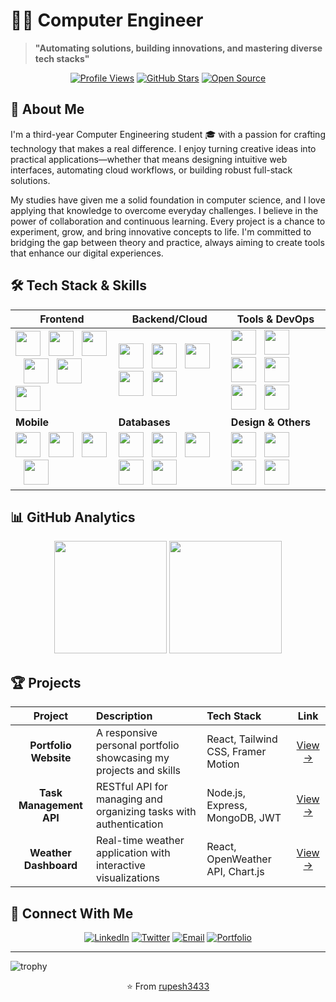# 👨‍💻 Computer Engineer

> **"Automating solutions, building innovations, and mastering diverse tech stacks"**

<div align="center">
  
[![Profile Views](https://komarev.com/ghpvc/?username=rupesh3433&style=flat-square&color=7B1FA2&label=PROFILE+VIEWS)](https://github.com/rupesh3433)
[![GitHub Stars](https://img.shields.io/github/stars/rupesh3433?style=flat-square&color=7B1FA2)](https://github.com/rupesh3433)
[![Open Source](https://img.shields.io/badge/OPEN%20SOURCE-❤-7B1FA2?style=flat-square)](https://github.com/rupesh3433)
  
</div>

## 🚀 About Me

I'm a third-year Computer Engineering student 🎓 with a passion for crafting technology that makes a real difference. I enjoy turning creative ideas into practical applications—whether that means designing intuitive web interfaces, automating cloud workflows, or building robust full-stack solutions.

My studies have given me a solid foundation in computer science, and I love applying that knowledge to overcome everyday challenges. I believe in the power of collaboration and continuous learning. Every project is a chance to experiment, grow, and bring innovative concepts to life. I'm committed to bridging the gap between theory and practice, always aiming to create tools that enhance our digital experiences.

## 🛠️ Tech Stack & Skills

<div align="center">
  
| **Frontend** | **Backend/Cloud** | **Tools & DevOps** |
|--------------|-------------------|------------------|
| <img src="https://cdn.jsdelivr.net/gh/devicons/devicon/icons/react/react-original.svg" width="40" height="40"/>&nbsp;&nbsp;&nbsp;<img src="https://cdn.jsdelivr.net/gh/devicons/devicon/icons/html5/html5-original.svg" width="40" height="40"/>&nbsp;&nbsp;&nbsp;<img src="https://cdn.jsdelivr.net/gh/devicons/devicon/icons/css3/css3-original.svg" width="40" height="40"/>&nbsp;&nbsp;&nbsp;<img src="https://cdn.jsdelivr.net/gh/devicons/devicon/icons/flutter/flutter-original.svg" width="40" height="40"/>&nbsp;&nbsp;&nbsp;<img src="https://cdn.jsdelivr.net/gh/devicons/devicon/icons/javascript/javascript-original.svg" width="40" height="40"/>&nbsp;&nbsp;&nbsp;<img src="https://cdn.jsdelivr.net/gh/devicons/devicon/icons/typescript/typescript-original.svg" width="40" height="40"/> | <img src="https://cdn.jsdelivr.net/gh/devicons/devicon/icons/nodejs/nodejs-original.svg" width="40" height="40"/>&nbsp;&nbsp;&nbsp;<img src="https://cdn.jsdelivr.net/gh/devicons/devicon/icons/python/python-original.svg" width="40" height="40"/>&nbsp;&nbsp;&nbsp;<img src="https://cdn.jsdelivr.net/gh/devicons/devicon/icons/azure/azure-original.svg" width="40" height="40"/>&nbsp;&nbsp;&nbsp;<img src="https://cdn.jsdelivr.net/gh/devicons/devicon/icons/java/java-original.svg" width="40" height="40"/>&nbsp;&nbsp;&nbsp;<img src="https://cdn.jsdelivr.net/gh/devicons/devicon/icons/django/django-plain.svg" width="40" height="40"/> | <img src="https://cdn.jsdelivr.net/gh/devicons/devicon/icons/docker/docker-original.svg" width="40" height="40"/>&nbsp;&nbsp;&nbsp;<img src="https://cdn.jsdelivr.net/gh/devicons/devicon/icons/kubernetes/kubernetes-plain.svg" width="40" height="40"/>&nbsp;&nbsp;&nbsp;<img src="https://cdn.jsdelivr.net/gh/devicons/devicon/icons/git/git-original.svg" width="40" height="40"/>&nbsp;&nbsp;&nbsp;<img src="https://cdn.jsdelivr.net/gh/devicons/devicon/icons/terraform/terraform-original.svg" width="40" height="40"/>&nbsp;&nbsp;&nbsp;<img src="https://cdn.jsdelivr.net/gh/devicons/devicon/icons/jenkins/jenkins-original.svg" width="40" height="40"/>&nbsp;&nbsp;&nbsp;<img src="https://cdn.jsdelivr.net/gh/devicons/devicon/icons/gitlab/gitlab-original.svg" width="40" height="40"/> |
| **Mobile** | **Databases** | **Design & Others** |
| <img src="https://cdn.jsdelivr.net/gh/devicons/devicon/icons/android/android-original.svg" width="40" height="40"/>&nbsp;&nbsp;&nbsp;<img src="https://cdn.jsdelivr.net/gh/devicons/devicon/icons/swift/swift-original.svg" width="40" height="40"/>&nbsp;&nbsp;&nbsp;<img src="https://cdn.jsdelivr.net/gh/devicons/devicon/icons/dart/dart-original.svg" width="40" height="40"/>&nbsp;&nbsp;&nbsp;<img src="https://cdn.jsdelivr.net/gh/devicons/devicon/icons/kotlin/kotlin-original.svg" width="40" height="40"/> | <img src="https://cdn.jsdelivr.net/gh/devicons/devicon/icons/mongodb/mongodb-original.svg" width="40" height="40"/>&nbsp;&nbsp;&nbsp;<img src="https://cdn.jsdelivr.net/gh/devicons/devicon/icons/mysql/mysql-original.svg" width="40" height="40"/>&nbsp;&nbsp;&nbsp;<img src="https://cdn.jsdelivr.net/gh/devicons/devicon/icons/postgresql/postgresql-original.svg" width="40" height="40"/>&nbsp;&nbsp;&nbsp;<img src="https://cdn.jsdelivr.net/gh/devicons/devicon/icons/redis/redis-original.svg" width="40" height="40"/>&nbsp;&nbsp;&nbsp;<img src="https://cdn.jsdelivr.net/gh/devicons/devicon/icons/firebase/firebase-plain.svg" width="40" height="40"/> | <img src="https://cdn.jsdelivr.net/gh/devicons/devicon/icons/figma/figma-original.svg" width="40" height="40"/>&nbsp;&nbsp;&nbsp;<img src="https://cdn.jsdelivr.net/gh/devicons/devicon/icons/sass/sass-original.svg" width="40" height="40"/>&nbsp;&nbsp;&nbsp;<img src="https://cdn.jsdelivr.net/gh/devicons/devicon/icons/vscode/vscode-original.svg" width="40" height="40"/>&nbsp;&nbsp;&nbsp;<img src="https://cdn.jsdelivr.net/gh/devicons/devicon/icons/graphql/graphql-plain.svg" width="40" height="40"/> |

</div>

## 📊 GitHub Analytics

<div align="center">
  <img height="180em" src="https://github-readme-stats.vercel.app/api?username=rupesh3433&show_icons=true&theme=material-palenight&include_all_commits=true&count_private=true"/>
  <img height="180em" src="https://github-readme-stats.vercel.app/api/top-langs/?username=rupesh3433&layout=compact&langs_count=8&theme=material-palenight"/>
</div>

## 🏆 Projects

<div align="center">
  
| Project | Description | Tech Stack | Link |
|:-------:|:------------|:-----------|:----:|
| **Portfolio Website** | A responsive personal portfolio showcasing my projects and skills | React, Tailwind CSS, Framer Motion | [View →](https://github.com/rupesh3433) |
| **Task Management API** | RESTful API for managing and organizing tasks with authentication | Node.js, Express, MongoDB, JWT | [View →](https://github.com/rupesh3433) |
| **Weather Dashboard** | Real-time weather application with interactive visualizations | React, OpenWeather API, Chart.js | [View →](https://github.com/rupesh3433) |
  
</div>

## 🔗 Connect With Me

<div align="center">
  
[![LinkedIn](https://img.shields.io/badge/LinkedIn-0077B5?style=for-the-badge&logo=linkedin&logoColor=white)](https://linkedin.com/in/yourusername)
[![Twitter](https://img.shields.io/badge/Twitter-1DA1F2?style=for-the-badge&logo=twitter&logoColor=white)](https://twitter.com/yourusername)
[![Email](https://img.shields.io/badge/Email-D14836?style=for-the-badge&logo=gmail&logoColor=white)](mailto:your.email@example.com)
[![Portfolio](https://img.shields.io/badge/Portfolio-000000?style=for-the-badge&logo=About.me&logoColor=white)](https://yourportfolio.com)
  
</div>

---

<div>
  <img src="https://github-profile-trophy.vercel.app/?username=rupesh3433&theme=nord&column=7" alt="trophy"/>
</div>

<div align="center">
  
⭐️ From [rupesh3433](https://github.com/rupesh3433)
  
</div>
